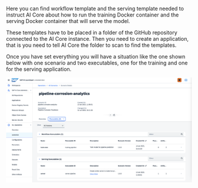 Here you can find workflow template and the serving template needed to instruct AI Core about how to run the training Docker container and the serving Docker container that will serve the model.

These templates have to be placed in a folder of the GitHub repository connected to the AI Core instance. Then you need to create an application, that is you need to tell AI Core the folder to scan to find the templates.

Once you have set everything you will have a situation like the one shown below with one scenario and two executables, one for the training and one for the serving application.

![MLOps Pipeline Flows](../../resources/pipeline-corr-scenario.png)

